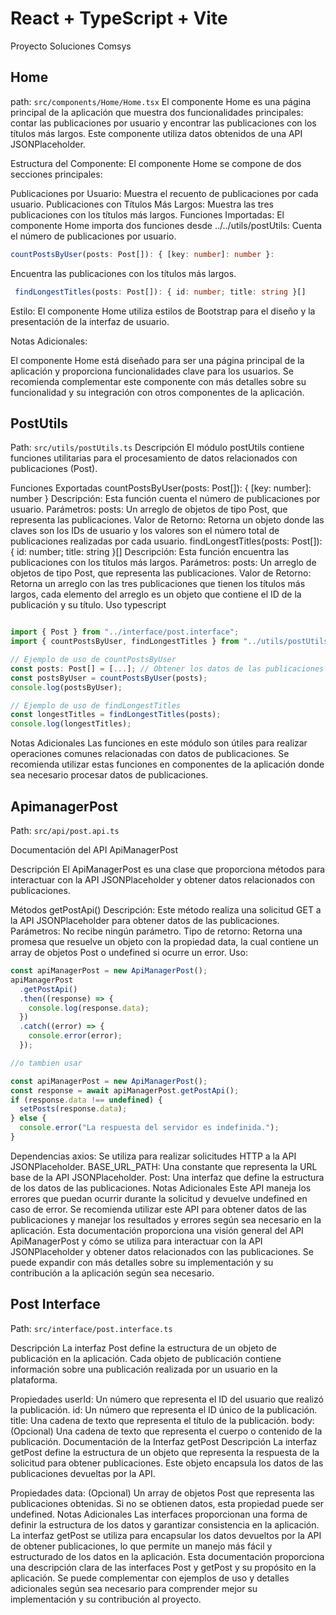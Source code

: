 # React + TypeScript + Vite

Proyecto Soluciones Comsys

## Home

path: `src/components/Home/Home.tsx`
El componente Home es una página principal de la aplicación que muestra dos funcionalidades principales: contar las publicaciones por usuario y encontrar las publicaciones con los títulos más largos. Este componente utiliza datos obtenidos de una API JSONPlaceholder.

Estructura del Componente:
El componente Home se compone de dos secciones principales:

Publicaciones por Usuario: Muestra el recuento de publicaciones por cada usuario.
Publicaciones con Títulos Más Largos: Muestra las tres publicaciones con los títulos más largos.
Funciones Importadas:
El componente Home importa dos funciones desde ../../utils/postUtils:
Cuenta el número de publicaciones por usuario.

```ts
countPostsByUser(posts: Post[]): { [key: number]: number }:
```

Encuentra las publicaciones con los títulos más largos.

```ts
 findLongestTitles(posts: Post[]): { id: number; title: string }[]
```

Estilo:
El componente Home utiliza estilos de Bootstrap para el diseño y la presentación de la interfaz de usuario.

Notas Adicionales:

El componente Home está diseñado para ser una página principal de la aplicación y proporciona funcionalidades clave para los usuarios.
Se recomienda complementar este componente con más detalles sobre su funcionalidad y su integración con otros componentes de la aplicación.

## PostUtils

Path: `src/utils/postUtils.ts`
Descripción
El módulo postUtils contiene funciones utilitarias para el procesamiento de datos relacionados con publicaciones (Post).

Funciones Exportadas
countPostsByUser(posts: Post[]): { [key: number]: number }
Descripción: Esta función cuenta el número de publicaciones por usuario.
Parámetros:
posts: Un arreglo de objetos de tipo Post, que representa las publicaciones.
Valor de Retorno: Retorna un objeto donde las claves son los IDs de usuario y los valores son el número total de publicaciones realizadas por cada usuario.
findLongestTitles(posts: Post[]): { id: number; title: string }[]
Descripción: Esta función encuentra las publicaciones con los títulos más largos.
Parámetros:
posts: Un arreglo de objetos de tipo Post, que representa las publicaciones.
Valor de Retorno: Retorna un arreglo con las tres publicaciones que tienen los títulos más largos, cada elemento del arreglo es un objeto que contiene el ID de la publicación y su título.
Uso
typescript

```ts

import { Post } from "../interface/post.interface";
import { countPostsByUser, findLongestTitles } from "../utils/postUtils";

// Ejemplo de uso de countPostsByUser
const posts: Post[] = [...]; // Obtener los datos de las publicaciones
const postsByUser = countPostsByUser(posts);
console.log(postsByUser);

// Ejemplo de uso de findLongestTitles
const longestTitles = findLongestTitles(posts);
console.log(longestTitles);
```

Notas Adicionales
Las funciones en este módulo son útiles para realizar operaciones comunes relacionadas con datos de publicaciones.
Se recomienda utilizar estas funciones en componentes de la aplicación donde sea necesario procesar datos de publicaciones.

## ApimanagerPost

Path: `src/api/post.api.ts`

Documentación del API ApiManagerPost

Descripción
El ApiManagerPost es una clase que proporciona métodos para interactuar con la API JSONPlaceholder y obtener datos relacionados con publicaciones.

Métodos
getPostApi()
Descripción: Este método realiza una solicitud GET a la API JSONPlaceholder para obtener datos de las publicaciones.
Parámetros: No recibe ningún parámetro.
Tipo de retorno: Retorna una promesa que resuelve un objeto con la propiedad data, la cual contiene un array de objetos Post o undefined si ocurre un error.
Uso:

```ts
const apiManagerPost = new ApiManagerPost();
apiManagerPost
  .getPostApi()
  .then((response) => {
    console.log(response.data);
  })
  .catch((error) => {
    console.error(error);
  });

//o tambien usar

const apiManagerPost = new ApiManagerPost();
const response = await apiManagerPost.getPostApi();
if (response.data !== undefined) {
  setPosts(response.data);
} else {
  console.error("La respuesta del servidor es indefinida.");
}
```

Dependencias
axios: Se utiliza para realizar solicitudes HTTP a la API JSONPlaceholder.
BASE_URL_PATH: Una constante que representa la URL base de la API JSONPlaceholder.
Post: Una interfaz que define la estructura de los datos de las publicaciones.
Notas Adicionales
Este API maneja los errores que puedan ocurrir durante la solicitud y devuelve undefined en caso de error.
Se recomienda utilizar este API para obtener datos de las publicaciones y manejar los resultados y errores según sea necesario en la aplicación.
Esta documentación proporciona una visión general del API ApiManagerPost y cómo se utiliza para interactuar con la API JSONPlaceholder y obtener datos relacionados con las publicaciones. Se puede expandir con más detalles sobre su implementación y su contribución a la aplicación según sea necesario.

## Post Interface

Path: `src/interface/post.interface.ts`

Descripción
La interfaz Post define la estructura de un objeto de publicación en la aplicación. Cada objeto de publicación contiene información sobre una publicación realizada por un usuario en la plataforma.

Propiedades
userId: Un número que representa el ID del usuario que realizó la publicación.
id: Un número que representa el ID único de la publicación.
title: Una cadena de texto que representa el título de la publicación.
body: (Opcional) Una cadena de texto que representa el cuerpo o contenido de la publicación.
Documentación de la Interfaz getPost
Descripción
La interfaz getPost define la estructura de un objeto que representa la respuesta de la solicitud para obtener publicaciones. Este objeto encapsula los datos de las publicaciones devueltas por la API.

Propiedades
data: (Opcional) Un array de objetos Post que representa las publicaciones obtenidas. Si no se obtienen datos, esta propiedad puede ser undefined.
Notas Adicionales
Las interfaces proporcionan una forma de definir la estructura de los datos y garantizar consistencia en la aplicación.
La interfaz getPost se utiliza para encapsular los datos devueltos por la API de obtener publicaciones, lo que permite un manejo más fácil y estructurado de los datos en la aplicación.
Esta documentación proporciona una descripción clara de las interfaces Post y getPost y su propósito en la aplicación. Se puede complementar con ejemplos de uso y detalles adicionales según sea necesario para comprender mejor su implementación y su contribución al proyecto.
